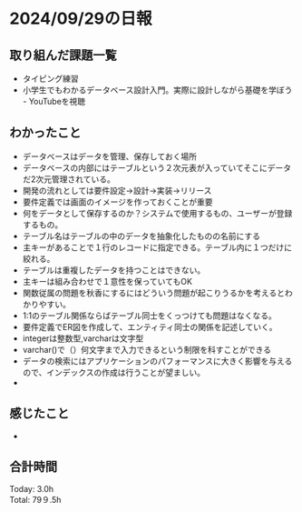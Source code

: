 # 2024/09/29の日報
## 取り組んだ課題一覧
* タイピング練習
* 小学生でもわかるデータベース設計入門。実際に設計しながら基礎を学ぼう - YouTubeを視聴
## わかったこと
* データベースはデータを管理、保存しておく場所
* データベースの内部にはテーブルという２次元表が入っていてそこにデータだ2次元管理されている。
* 開発の流れとしては要件設定→設計→実装→リリース
* 要件定義では画面のイメージを作っておくことが重要
* 何をデータとして保存するのか？システムで使用するもの、ユーザーが登録するもの。
* テーブル名はテーブルの中のデータを抽象化したものの名前にする
* 主キーがあることで１行のレコードに指定できる。テーブル内に１つだけに絞れる。
* テーブルは重複したデータを持つことはできない。
* 主キーは組み合わせで１意性を保っていてもOK
* 関数従属の問題を秋香にするにはどういう問題が起こりうるかを考えるとわかりやすい。
* 1:1のテーブル関係ならばテーブル同士をくっつけても問題はなくなる。
* 要件定義でER図を作成して、エンティティ同士の関係を記述していく。
* integerは整数型,varcharは文字型
* varchar()で（）何文字まで入力できるという制限を科すことができる
* データの検索にはアプリケーションのパフォーマンスに大きく影響を与えるので、インデックスの作成は行うことが望ましい。
* 
## 感じたこと
*  
## 合計時間  
Today: 3.0h<br>
Total: 79９.5h

